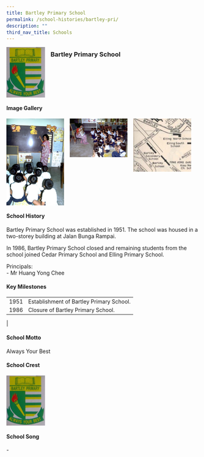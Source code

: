 ```yaml
---
title: Bartley Primary School
permalink: /school-histories/bartley-pri/
description: ""
third_nav_title: Schools
---
```

<img src="/images/bartleyprisch1.png" style="width:20%;margin-right:15px;" align = "left">

### **Bartley Primary School**

<br clear="left">

#### **Image Gallery**

<p><a href="https://staging.d1yxymztqoj7qn.amplifyapp.com/images/bartleyprisch2.jpg">  
<img src="/images/bartleyprisch2.jpg" style="width:30%;margin-right:15px;" align = "left">
</a></p>

<p><a href="https://staging.d1yxymztqoj7qn.amplifyapp.com/images/bartleyprisch3.jpg">  
<img src="/images/bartleyprisch3.jpg" style="width:30%;margin-right:15px;" align = "left">
</a></p>

<p><a href="https://staging.d1yxymztqoj7qn.amplifyapp.com/images/bartleyprisch4.jpg">  
<img src="/images/bartleyprisch4.jpg" style="width:30%;margin-right:15px;" align = "left">
</a></p>

<br clear="left">

#### **School History**
Bartley Primary School was established in 1951. The school was housed in a two-storey building at Jalan Bunga Rampai.  
  
In 1986, Bartley Primary School closed and remaining students from the school joined Cedar Primary School and Elling Primary School.

Principals:<br>
\- Mr Huang Yong Chee

#### **Key Milestones**

|  |  |
|:---:|---|
| 1951 | Establishment of Bartley Primary School. |
| 1986 | Closure of Bartley Primary School. |
|

#### **School Motto**
Always Your Best

#### **School Crest**
<img src="/images/bartleyprisch1.png" style="width:20%;margin-right:15px;" align = "left">

<br clear="left">

#### **School Song**
\-